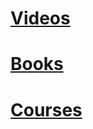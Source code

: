 # [Videos](http://jackwatt.com/v)
# [Books](http://jackwatt.com/b)
# [Courses](http://jackwatt.com/c)
